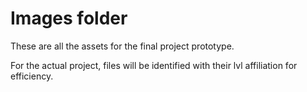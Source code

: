 # Images folder

These are all the assets for the final project prototype.

For the actual project, files will be identified with their lvl affiliation for efficiency.
